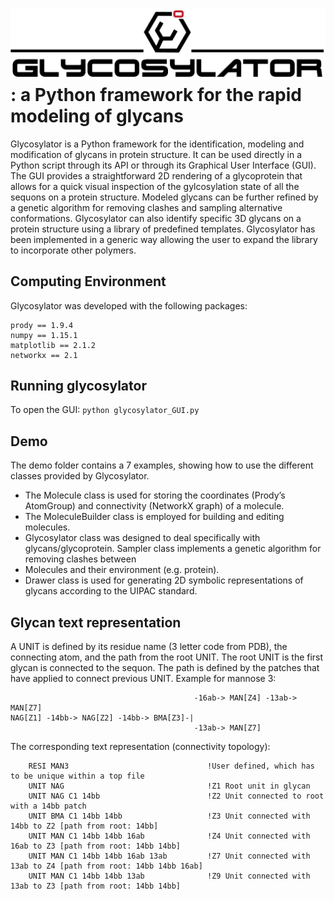 
# ![alt text](./icons/glycosylator_logo.png): a Python framework for the rapid modeling of glycans
Glycosylator is a Python framework for the identification, modeling and
modification of glycans in protein structure. It can be used directly in a Python script
through its API or through its Graphical User Interface (GUI). The GUI provides a
straightforward 2D rendering of a glycoprotein that allows for a quick visual inspection of
the gylcosylation state of all the sequons on a protein structure. Modeled glycans can
be further refined by a genetic algorithm for removing clashes and sampling alternative
conformations. Glycosylator can also identify specific 3D glycans on a protein structure
using a library of predefined templates.
Glycosylator has been implemented in a generic way allowing the user to expand the library to incorporate other polymers.

## Computing Environment
Glycosylator was developed with the following packages:
```
prody == 1.9.4
numpy == 1.15.1
matplotlib == 2.1.2
networkx == 2.1
```
## Running glycosylator
To open the GUI:
`python glycosylator_GUI.py`

## Demo
The demo folder contains a 7 examples, showing how to use the different classes provided by Glycosylator.

- The Molecule class is used for storing the coordinates (Prody’s AtomGroup) and
connectivity (NetworkX graph) of a molecule.
- The MoleculeBuilder class is employed for building and editing molecules.
- Glycosylator class was designed to deal specifically with glycans/glycoprotein.
Sampler class implements a genetic algorithm for removing clashes between
- Molecules and their environment (e.g. protein).
- Drawer class is used for generating 2D symbolic representations of glycans
according to the UIPAC standard.

## Glycan text representation
A UNIT is defined by its residue name (3 letter code from PDB), the connecting atom, and the path from the root UNIT. The root UNIT is the first glycan is connected to the sequon.
The path is defined by the patches that have applied to connect previous UNIT.
Example for mannose 3:
```
                                         -16ab-> MAN[Z4] -13ab-> MAN[Z7]
NAG[Z1] -14bb-> NAG[Z2] -14bb-> BMA[Z3]-|
                                         -13ab-> MAN[Z7]    
```    
The corresponding text representation (connectivity topology):
```
    RESI MAN3                               !User defined, which has to be unique within a top file
    UNIT NAG                                !Z1 Root unit in glycan
    UNIT NAG C1 14bb                        !Z2 Unit connected to root with a 14bb patch
    UNIT BMA C1 14bb 14bb                   !Z3 Unit connected with 14bb to Z2 [path from root: 14bb]
    UNIT MAN C1 14bb 14bb 16ab              !Z4 Unit connected with 16ab to Z3 [path from root: 14bb 14bb]
    UNIT MAN C1 14bb 14bb 16ab 13ab         !Z7 Unit connected with 13ab to Z4 [path from root: 14bb 14bb 16ab]
    UNIT MAN C1 14bb 14bb 13ab              !Z9 Unit connected with 13ab to Z3 [path from root: 14bb 14bb]
```

